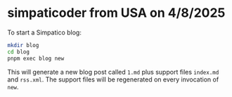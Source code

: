 # simpaticoder from USA on 4/8/2025

To start a Simpatico blog:

```bash
mkdir blog
cd blog
pnpm exec blog new
```

This will generate a new blog post called `1.md` plus support files `index.md` and `rss.xml`.
The support files will be regenerated on every invocation of `new`.